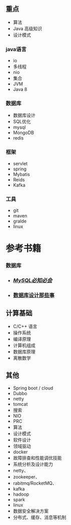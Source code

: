 ## 重点
- 算法
- Java 高级知识
- 设计模式

### java语言 

- io
- 多线程
- nio
- 集合
- JVM
- Java 8 

### 数据库

- 数据库设计
- SQL优化 
- mysql
- MongoDB
- redis

### 框架
- servlet
- spring
- Mybatis
- Reids
- Kafka

### 工具

- git
- maven
- gralde
- linux

# 参考书籍

### 数据库

- ### [*MySQL必知必会*](http://www.baidu.com/link?url=HQbrs-LQb6Bjcknx-UjfYUkAYcJsc1eani9mSS1_diyel4BMuNdrQ4oXYKtc_c54ZQtOLzLGMHgyekL4ikdLWjW_7WzpwAAdtXgM6AIkiIm0UkvDkrFd4vKon9MxFbqlFMCQuKzztmn_eaZwbXukr_)

- ### [数据库设计那些事](https://www.imooc.com/learn/117)
## 计算基础
- C/C++ 语言
- 操作系统
- 编译原理
- 计算机组成
- 数据库原理
- 离散数学
 ## 其他
   - Spring boot / cloud
   - Dubbo
   - netty
   - tomcat
   - 搜索
   - NIO
   - PRC
   - 算法
   - 设计模式
   - 软件设计 
   - 领域驱动
   - docker
   - 故障排查和性能调优技能
   - 系统分析及设计能力
   - netty、
   - zookeeper、
   - rabitmq/RocketMQ、
   - kafka
   - hadoop
   - spark
   - linux
   - 数据安全解决方案
   - 分布式、缓存、消息等机制
   
